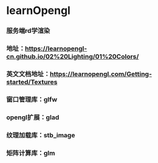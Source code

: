# learnOpengl

### 服务端rd学渲染

### 地址：https://learnopengl-cn.github.io/02%20Lighting/01%20Colors/
### 英文文档地址：https://learnopengl.com/Getting-started/Textures


### 窗口管理库：glfw
### opengl扩展：glad
### 纹理加载库：stb_image
### 矩阵计算库：glm
